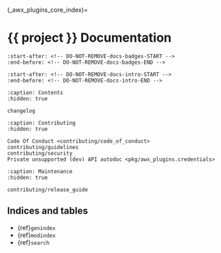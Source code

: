 ```{spelling}
```

<!-- markdownlint-disable first-line-heading -->

(\_awx_plugins_core_index)=
# {{ project }} Documentation


```{include} ../README.md
:start-after: <!-- DO-NOT-REMOVE-docs-badges-START -->
:end-before: <!-- DO-NOT-REMOVE-docs-badges-END -->
```

```{include} ../README.md
:start-after: <!-- DO-NOT-REMOVE-docs-intro-START -->
:end-before: <!-- DO-NOT-REMOVE-docs-intro-END -->
```

```{toctree}
:caption: Contents
:hidden: true

changelog
```

```{toctree}
:caption: Contributing
:hidden: true

Code Of Conduct <contributing/code_of_conduct>
contributing/guidelines
contributing/security
Private unsupported (dev) API autodoc <pkg/awx_plugins.credentials>
```

```{toctree}
:caption: Maintenance
:hidden: true

contributing/release_guide
```

## Indices and tables

- {ref}`genindex`
- {ref}`modindex`
- {ref}`search`
